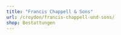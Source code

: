 ```yaml
---
title: "Francis Chappell & Sons"
url: /croydon/francis-chappell-und-sons/
shop: Bestattungen
---
```

